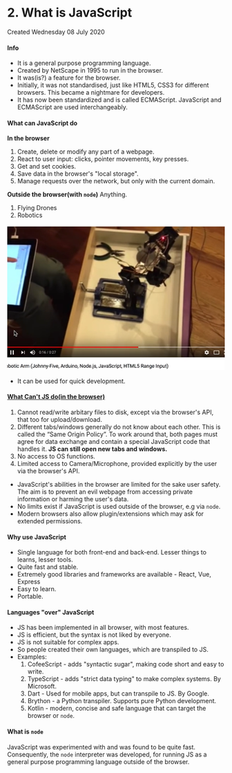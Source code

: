 # 2. What is JavaScript
Created Wednesday 08 July 2020

#### Info
- It is a general purpose programming language.
- Created by NetScape in 1995 to run in the browser.
- It was(is?) a feature for the browser.
- Initially, it was not standardised, just like HTML5, CSS3 for different browsers. This became a nightmare for developers.
- It has now been standardized and is called ECMAScript. JavaScript and ECMAScript are used interchangeably.

#### What can JavaScript do
**In the browser**

1. Create, delete or modify any part of a webpage.
2. React to user input: clicks, pointer movements, key presses.
3. Get and set cookies.
4. Save data in the browser's "local storage".
5. Manage requests over the network, but only with the current domain.

**Outside the browser(with `node`)**
Anything.

1. Flying Drones
2. Robotics

![](/assets/2_What_is_JavaScript-image-1.png)

- It can be used for quick development.

#### [What Can't JS do(in the browser)](https://javascript.info/intro#what-can-t-in-browser-javascript-do)
1. Cannot read/write arbitary files to disk, except via the browser's API, that too for upload/download.
2. Different tabs/windows generally do not know about each other. This is called the “Same Origin Policy”. To work around that, both pages must agree for data exchange and contain a special JavaScript code that handles it. **JS can still open new tabs and windows.**
3. No access to OS functions.
4. Limited access to Camera/Microphone, provided explicitly by the user via the browser's API.

- JavaScript's abilities in the browser are limited for the sake user safety. The aim is to prevent an evil webpage from accessing private information or harming the user's data.
- No limits exist if JavaScript is used outside of the browser, e.g via `node`.
- Modern browsers also allow plugin/extensions which may ask for extended permissions.

#### Why use JavaScript
- Single language for both front-end and back-end. Lesser things to learns, lesser tools.
- Quite fast and stable.
- Extremely good libraries and frameworks are available - React, Vue, Express
- Easy to learn.
- Portable.

#### Languages "over" JavaScript
- JS has been implemented in all browser, with most features.
- JS is efficient, but the syntax is not liked by everyone.
- JS is not suitable for complex apps.
- So people created their own languages, which are transpiled to JS.
- Examples:
  1.  CofeeScript - adds "syntactic sugar", making code short and easy to write.
  2.  TypeScript - adds "strict data typing" to make complex systems. By Microsoft.
  3.  Dart - Used for mobile apps, but can transpile to JS. By Google.
  4.  Brython - a Python transpiler. Supports pure Python development.
  5.  Kotlin - modern, concise and safe language that can target the browser or `node`.

#### What is `node`
JavaScript was experimented with and was found to be quite fast. Consequently, the `node` interpreter was developed, for running JS as a general purpose programming language outside of the browser.

